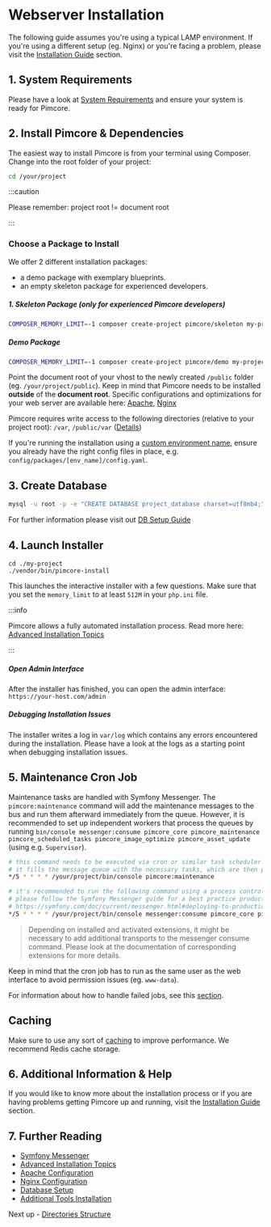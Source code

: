 # Webserver Installation

The following guide assumes you're using a typical LAMP environment. If you're using a different setup (eg. Nginx) or you're facing a problem, please visit the [Installation Guide](../../23_Installation_and_Upgrade/README.md) section.

## 1. System Requirements

Please have a look at [System Requirements](../../23_Installation_and_Upgrade/01_System_Requirements.md) and ensure your system is ready for Pimcore.

## 2. Install Pimcore & Dependencies

The easiest way to install Pimcore is from your terminal using Composer.
Change into the root folder of your project:
  
```bash
cd /your/project
```

:::caution

Please remember: project root != document root

:::

### Choose a Package to Install
We offer 2 different installation packages: 
* a demo package with exemplary blueprints.
* an empty skeleton package for experienced developers.

##### 1. Skeleton Package (only for experienced Pimcore developers)
```bash
COMPOSER_MEMORY_LIMIT=-1 composer create-project pimcore/skeleton my-project
```

##### Demo Package
```bash
COMPOSER_MEMORY_LIMIT=-1 composer create-project pimcore/demo my-project
```

Point the document root of your vhost to the newly created `/public` folder (eg. `/your/project/public`).
Keep in mind that Pimcore needs to be installed **outside** of the **document root**.
Specific configurations and optimizations for your web server are available here:
[Apache](../../23_Installation_and_Upgrade/03_System_Setup_and_Hosting/01_Apache_Configuration.md),
[Nginx](../../23_Installation_and_Upgrade/03_System_Setup_and_Hosting/02_Nginx_Configuration.md)

Pimcore requires write access to the following directories (relative to your project root): `/var`, `/public/var` ([Details](../../23_Installation_and_Upgrade/03_System_Setup_and_Hosting/03_File_Permissions.md))

If you're running the installation using a [custom environment name](../../21_Deployment/03_Configuration_Environments.md), ensure you already have the right config files in place, e.g. `config/packages/[env_name]/config.yaml`. 

## 3. Create Database

```bash
mysql -u root -p -e "CREATE DATABASE project_database charset=utf8mb4;"
```

For further information please visit out [DB Setup Guide](../../23_Installation_and_Upgrade/03_System_Setup_and_Hosting/05_DB_Setup.md)

## 4. Launch Installer

```
cd ./my-project
./vendor/bin/pimcore-install
```

This launches the interactive installer with a few questions. Make sure that you set the `memory_limit` to at least `512M` in your `php.ini` file.   

:::info

 Pimcore allows a fully automated installation process. Read more here: [Advanced Installation Topics](../02_Advanced_Installation_Topics/README.md)

:::

##### Open Admin Interface
After the installer has finished, you can open the admin interface: `https://your-host.com/admin`

##### Debugging Installation Issues

The installer writes a log in `var/log` which contains any errors encountered during the installation. Please have a look at the logs as a starting point when debugging installation issues.


## 5. Maintenance Cron Job

Maintenance tasks are handled with Symfony Messenger. The `pimcore:maintenance` command will add the maintenance
messages to the bus and run them afterward immediately from the queue. However, it is  recommended to set up independent workers that process the queues by running `bin/console messenger:consume pimcore_core pimcore_maintenance pimcore_scheduled_tasks pimcore_image_optimize pimcore_asset_update` (using e.g.
`Supervisor`).

```bash
# this command needs to be executed via cron or similar task scheduler
# it fills the message queue with the necessary tasks, which are then processed by messenger:consume
*/5 * * * * /your/project/bin/console pimcore:maintenance

# it's recommended to run the following command using a process control system like Supervisor
# please follow the Symfony Messenger guide for a best practice production setup: 
# https://symfony.com/doc/current/messenger.html#deploying-to-production
*/5 * * * * /your/project/bin/console messenger:consume pimcore_core pimcore_maintenance pimcore_scheduled_tasks pimcore_image_optimize pimcore_search_backend_message --time-limit=300
```

> Depending on installed and activated extensions, it might be necessary to add additional transports to the messenger consume command. Please look at the documentation of corresponding extensions for more details. 

Keep in mind that the cron job has to run as the same user as the web interface to avoid permission issues (eg. `www-data`).

For information about how to handle failed jobs, see this [section](../02_Advanced_Installation_Topics/01_Symfony_Messenger.md).

## Caching
Make sure to use any sort of [caching](https://pimcore.com/docs/platform/Pimcore/Development_Tools_and_Details/Cache/) to improve performance. We recommend Redis cache storage.

## 6. Additional Information & Help

If you would like to know more about the installation process or if you are having problems getting Pimcore up and running, visit the [Installation Guide](../../23_Installation_and_Upgrade/README.md) section.

## 7. Further Reading

- [Symfony Messenger](../02_Advanced_Installation_Topics/01_Symfony_Messenger.md)
- [Advanced Installation Topics](../02_Advanced_Installation_Topics/README.md)
- [Apache Configuration](../../23_Installation_and_Upgrade/03_System_Setup_and_Hosting/01_Apache_Configuration.md)
- [Nginx Configuration](../../23_Installation_and_Upgrade/03_System_Setup_and_Hosting/02_Nginx_Configuration.md)
- [Database Setup](../../23_Installation_and_Upgrade/03_System_Setup_and_Hosting/05_DB_Setup.md)
- [Additional Tools Installation](../../23_Installation_and_Upgrade/03_System_Setup_and_Hosting/06_Additional_Tools_Installation.md)

Next up - [Directories Structure](../03_Directory_Structure.md)
